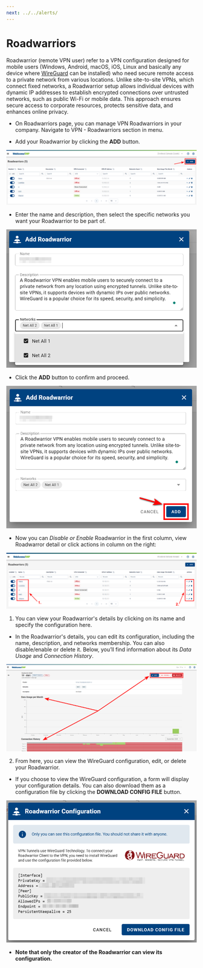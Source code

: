 ```yaml
---
next: ../../alerts/
---
```


# Roadwarriors

Roadwarrior (remote VPN user) refer to a VPN configuration designed for mobile users (Windows, Android, macOS, iOS, Linux and basically any device where [WireGuard](https://www.wireguard.com/install/) can be installed) who need secure remote access to a private network from various locations. Unlike site-to-site VPNs, which connect fixed networks, a Roadwarrior setup allows individual devices with dynamic IP addresses to establish encrypted connections over untrusted networks, such as public Wi-Fi or mobile data. This approach ensures secure access to corporate resources, protects sensitive data, and enhances online privacy.

- On Roadwarriors page, you can manage VPN Roadwarriors in your company. Navigate to VPN - Roadwarriors section in menu.

- Add your Roadwarrior by clicking the **ADD** button.

![VPN Road Warriors](../../images/vpn/vpn_roadwarriors_add.png)

- Enter the name and description, then select the specific networks you want your Roadwarrior to be part of.

![VPN Road Warriors](../../images/vpn/vpn_roadwarrior_adding2.png)

- Click the **ADD** button to confirm and proceed.

![VPN Road Warriors](../../images/vpn/vpn_roadwarrior_adding.png)

- Now you can *Disable or Enable* Roadwarrior in the first column, view Roadwarror detail or click actions in column on the right:

![VPN Road Warriors](../../images/vpn/vpn_roadwarrior_edit.png)

1. You can view your Roadwarrior's details by clicking on its name and specify the configuration here.

- In the Roadwarrior's details, you can edit its configuration, including the name, description, and networks membership. You can also disable/enable or delete it. Below, you’ll find information about its _Data Usage_ and _Connection History_.

![VPN Road Warriors](../../images/vpn/vpn_roadwarrior_detail.png)

2. From here, you can view the WireGuard configuration, edit, or delete your Roadwarrior.

- If you choose to view the WireGuard configuration, a form will display your configuration details. You can also download them as a configuration file by clicking the **DOWNLOAD CONFIG FILE** button.

![VPN Road Warriors](../../images/vpn/vpn_roadwarrior_config-file.png)

- **Note that only the creator of the Roadwarrior can view its configuration.**
